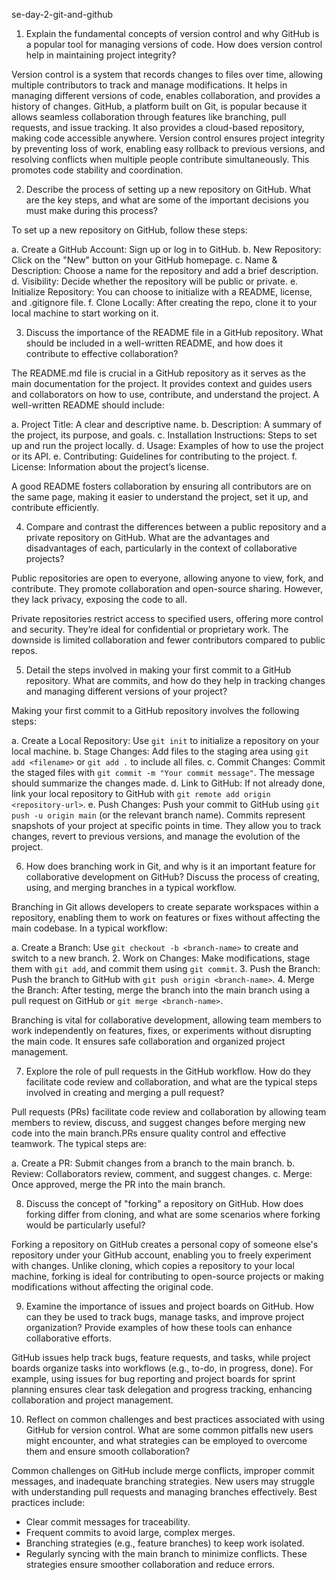 se-day-2-git-and-github

1. Explain the fundamental concepts of version control and why GitHub is a popular tool for managing versions of code. How does version control help in maintaining project integrity?

Version control is a system that records changes to files over time, allowing multiple contributors to track and manage modifications. It helps in managing different versions of code, enables collaboration, and provides a history of changes. GitHub, a platform built on Git, is popular because it allows seamless collaboration through features like branching, pull requests, and issue tracking. It also provides a cloud-based repository, making code accessible anywhere. Version control ensures project integrity by preventing loss of work, enabling easy rollback to previous versions, and resolving conflicts when multiple people contribute simultaneously. This promotes code stability and coordination.

2. Describe the process of setting up a new repository on GitHub. What are the key steps, and what are some of the important decisions you must make during this process?

To set up a new repository on GitHub, follow these steps:

a. Create a GitHub Account: Sign up or log in to GitHub.
b. New Repository: Click on the "New" button on your GitHub homepage.
c. Name & Description: Choose a name for the repository and add a brief description.
d. Visibility: Decide whether the repository will be public or private.
e. Initialize Repository: You can choose to initialize with a README, license, and .gitignore file.
f. Clone Locally: After creating the repo, clone it to your local machine to start working on it.

3. Discuss the importance of the README file in a GitHub repository. What should be included in a well-written README, and how does it contribute to effective collaboration?

The README.md file is crucial in a GitHub repository as it serves as the main documentation for the project. It provides context and guides users and collaborators on how to use, contribute, and understand the project. A well-written README should include:

a. Project Title: A clear and descriptive name.
b. Description: A summary of the project, its purpose, and goals.
c. Installation Instructions: Steps to set up and run the project locally.
d. Usage: Examples of how to use the project or its API.
e. Contributing: Guidelines for contributing to the project.
f. License: Information about the project’s license.

A good README fosters collaboration by ensuring all contributors are on the same page, making it easier to understand the project, set it up, and contribute efficiently.

4. Compare and contrast the differences between a public repository and a private repository on GitHub. What are the advantages and disadvantages of each, particularly in the context of collaborative projects?

Public repositories are open to everyone, allowing anyone to view, fork, and contribute. They promote collaboration and open-source sharing. However, they lack privacy, exposing the code to all.

Private repositories restrict access to specified users, offering more control and security. They’re ideal for confidential or proprietary work. The downside is limited collaboration and fewer contributors compared to public repos.

5. Detail the steps involved in making your first commit to a GitHub repository. What are commits, and how do they help in tracking changes and managing different versions of your project?

Making your first commit to a GitHub repository involves the following steps:

a. Create a Local Repository: Use `git init` to initialize a repository on your local machine.
b. Stage Changes: Add files to the staging area using `git add <filename>` or `git add .` to include all files.
c. Commit Changes: Commit the staged files with `git commit -m "Your commit message"`. The message should summarize the changes made.
d. Link to GitHub: If not already done, link your local repository to GitHub with `git remote add origin <repository-url>`.
e. Push Changes: Push your commit to GitHub using `git push -u origin main` (or the relevant branch name).
Commits represent snapshots of your project at specific points in time. They allow you to track changes, revert to previous versions, and manage the evolution of the project.

6. How does branching work in Git, and why is it an important feature for collaborative development on GitHub? Discuss the process of creating, using, and merging branches in a typical workflow.

Branching in Git allows developers to create separate workspaces within a repository, enabling them to work on features or fixes without affecting the main codebase. In a typical workflow:

a. Create a Branch: Use `git checkout -b <branch-name>` to create and switch to a new branch.
2. Work on Changes: Make modifications, stage them with `git add`, and commit them using `git commit`.
3. Push the Branch: Push the branch to GitHub with `git push origin <branch-name>`.
4. Merge the Branch: After testing, merge the branch into the main branch using a pull request on GitHub or `git merge <branch-name>`.

Branching is vital for collaborative development, allowing team members to work independently on features, fixes, or experiments without disrupting the main code. It ensures safe collaboration and organized project management.

7. Explore the role of pull requests in the GitHub workflow. How do they facilitate code review and collaboration, and what are the typical steps involved in creating and merging a pull request?

Pull requests (PRs) facilitate code review and collaboration by allowing team members to review, discuss, and suggest changes before merging new code into the main branch.PRs ensure quality control and effective teamwork. The typical steps are:

a. Create a PR: Submit changes from a branch to the main branch.
b. Review: Collaborators review, comment, and suggest changes.
c. Merge: Once approved, merge the PR into the main branch. 

8. Discuss the concept of "forking" a repository on GitHub. How does forking differ from cloning, and what are some scenarios where forking would be particularly useful?

Forking a repository on GitHub creates a personal copy of someone else's repository under your GitHub account, enabling you to freely experiment with changes. Unlike cloning, which copies a repository to your local machine, forking is ideal for contributing to open-source projects or making modifications without affecting the original code.

9. Examine the importance of issues and project boards on GitHub. How can they be used to track bugs, manage tasks, and improve project organization? Provide examples of how these tools can enhance collaborative efforts.

GitHub issues help track bugs, feature requests, and tasks, while project boards organize tasks into workflows (e.g., to-do, in progress, done). For example, using issues for bug reporting and project boards for sprint planning ensures clear task delegation and progress tracking, enhancing collaboration and project management.

10. Reflect on common challenges and best practices associated with using GitHub for version control. What are some common pitfalls new users might encounter, and what strategies can be employed to overcome them and ensure smooth collaboration?

Common challenges on GitHub include merge conflicts, improper commit messages, and inadequate branching strategies. New users may struggle with understanding pull requests and managing branches effectively. Best practices include:

- Clear commit messages for traceability.
- Frequent commits to avoid large, complex merges.
- Branching strategies (e.g., feature branches) to keep work isolated.
- Regularly syncing with the main branch to minimize conflicts. These strategies ensure smoother collaboration and reduce errors.
